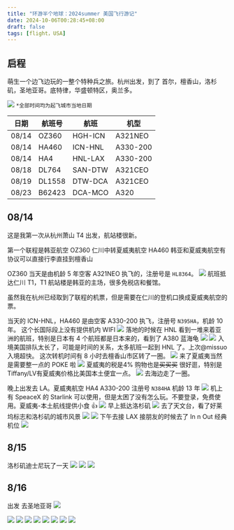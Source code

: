 ```yaml
---
title: "环游半个地球：2024summer 美国飞行游记"
date: 2024-10-06T00:28:45+08:00
draft: false
tags: [flight，USA]
---
```

## 启程
萌生一个边飞边玩的一整个特种兵之旅。杭州出发，到了 首尔，檀香山，洛杉矶，圣地亚哥。底特律，华盛顿特区，奥兰多。

![](https://r2webp.cmand.top/https://r2.cmand.top/map.gif)
 `*全部时间均为起飞城市当地日期`

| 日期    | 航班号    | 航班      | 机型       |
| ----- | ------ | ------- | -------- |
| 08/14 | OZ360  | HGH-ICN | A321NEO  |
| 08/14 | HA460  | ICN-HNL | A330-200 |
| 08/14 | HA4    | HNL-LAX | A330-200 |
| 08/18 | DL764  | SAN-DTW | A321CEO  |
| 08/19 | DL1558 | DTW-DCA | A321CEO  |
| 08/23 | B62423 | DCA-MCO | A320     |

## 08/14
这是我第一次从杭州萧山 T4 出发，航站楼很新。

第一个联程是韩亚航空 OZ360 仁川中转夏威夷航空 HA460
韩亚和夏威夷航空有协议可以直接行李直挂到檀香山

OZ360 当天是由机龄 5 年空客 A321NEO 执飞的，注册号是 `HL8364`。
![](https://r2webp.cmand.top/https://r2.cmand.top/20240814_063951040_iOS.jpg)
航班抵达仁川 T1，T1 航站楼是韩亚的主场，很多免税店和餐馆。

虽然我在杭州已经取到了联程的机票，但是需要在仁川的登机口换成夏威夷航空的票。

当天的 ICN-HNL，HA460 是由空客 A330-200 执飞，注册号 `N395HA`，机龄 10 年。
这个长国际段上没有提供机内 WIFI
![](https://r2webp.cmand.top/https://r2.cmand.top/20240814_113254783_iOS.jpg) 
落地的时候在 HNL 看到一堆来着亚洲的航班，特别是日本有 4 个航班都是日本来的，看到了 A380 蓝海龟
![](https://r2webp.cmand.top/https://r2.cmand.top/20240814_213916315_iOS.jpg)
![](https://r2webp.cmand.top/https://r2.cmand.top/20240814_220008707_iOS.jpg) 
入境美国排队太长了，可能是时间的关系，太多航班一起到 HNL 了。上次@missuo 入境超快。
这次转机时间有 8 小时去檀香山市区转了一圈。
![](https://r2webp.cmand.top/https://r2.cmand.top/20240815_001957287_iOS.jpg) 
来了夏威夷当然是需要整一点的 POKE 啦
![](https://r2webp.cmand.top/https://r2.cmand.top/20240815_015151278_iOS.jpg) 
夏威夷的税是4% 购物也是~~买买买~~ 很好逛，特别是Tiffany/LV有夏威夷价格比美国本土便宜一点。
![](https://r2webp.cmand.top/https://r2.cmand.top/20241006020057.png) 
去海边走了一圈。

晚上出发去 LA。夏威夷航空 HA4 A330-200 注册号 `N384HA` 机龄 13 年
![](https://r2webp.cmand.top/https://r2.cmand.top/20240815_050152628_iOS.jpg) 
机上有 SpeaceX 的 Starlink 可以使用，但是太困了没有怎么玩。不要登录，免费使用。夏威夷-本土航线提供小食 👍
![](https://r2webp.cmand.top/https://r2.cmand.top/20240815_073434000_iOS.png) 
早上抵达洛杉矶 
![](https://r2webp.cmand.top/https://r2.cmand.top/20240815_153016573_iOS.jpg) 
去了天文台，看了好莱坞标志和洛杉矶的城市风景
![](https://r2webp.cmand.top/https://r2.cmand.top/20240815_153143967_iOS.jpg)
![](https://r2webp.cmand.top/https://r2.cmand.top/20240815_153715639_iOS.jpg) 
下午去接 LAX 接朋友的时候去了 In n Out 经典机位
![](https://r2webp.cmand.top/https://r2.cmand.top/20240815_221733331_iOS.jpg)
## 8/15
洛杉矶迪士尼玩了一天
![](https://r2webp.cmand.top/https://r2.cmand.top/20240816_222921308_iOS.jpg)
![](https://r2webp.cmand.top/https://r2.cmand.top/20240816_235139743_iOS.jpg)
![](https://r2webp.cmand.top/https://r2.cmand.top/20240817_092026000_iOS.jpg)

## 8/16
出发 去圣地亚哥
![](https://r2webp.cmand.top/https://r2.cmand.top/20240817_220146716_iOS.jpg)

![](https://r2webp.cmand.top/https://r2.cmand.top/20240817_221820826_iOS.jpg)
![](https://r2webp.cmand.top/https://r2.cmand.top/20240818_033715038_iOS.jpg)
![](https://r2webp.cmand.top/https://r2.cmand.top/20240818_225810293_iOS.jpg)
![](https://r2webp.cmand.top/https://r2.cmand.top/20240819_003724795_iOS.jpg)
![](https://r2webp.cmand.top/https://r2.cmand.top/20240819_075831000_iOS.jpg)
![](https://r2webp.cmand.top/https://r2.cmand.top/20240819_101938396_iOS.jpg)
![](https://r2webp.cmand.top/https://r2.cmand.top/20240825_103713314_iOS.jpg) 
![](https://r2webp.cmand.top/https://r2.cmand.top/20240825_104633074_iOS.jpg)